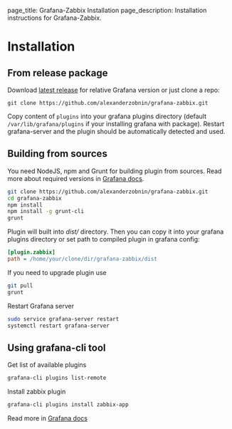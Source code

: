 page_title: Grafana-Zabbix Installation
page_description: Installation instructions for Grafana-Zabbix.

# Installation

## From release package
Download [latest release](https://github.com/alexanderzobnin/grafana-zabbix/releases/latest)
for relative Grafana version or just clone a repo:
```
git clone https://github.com/alexanderzobnin/grafana-zabbix.git
```

Copy content of `plugins` into your grafana plugins directory (default `/var/lib/grafana/plugins`
if your installing grafana with package).
Restart grafana-server and the plugin should be automatically detected and used.

## Building from sources
You need NodeJS, npm and Grunt for building plugin from sources. Read more about required versions
in [Grafana docs](http://docs.grafana.org/project/building_from_source/).

```sh
git clone https://github.com/alexanderzobnin/grafana-zabbix.git
cd grafana-zabbix
npm install
npm install -g grunt-cli
grunt
```

Plugin will built into *dist/* directory. Then you can copy it into your grafana plugins directory
or set path to compiled plugin in grafana config:

```ini
[plugin.zabbix]
path = /home/your/clone/dir/grafana-zabbix/dist
```

If you need to upgrade plugin use

```sh
git pull
grunt
```

Restart Grafana server

```sh
sudo service grafana-server restart
systemctl restart grafana-server
```

## Using grafana-cli tool

Get list of available plugins

```sh
grafana-cli plugins list-remote
```

Install zabbix plugin

```sh
grafana-cli plugins install zabbix-app
```

Read more in [Grafana docs](http://docs.grafana.org/plugins/installation/)
